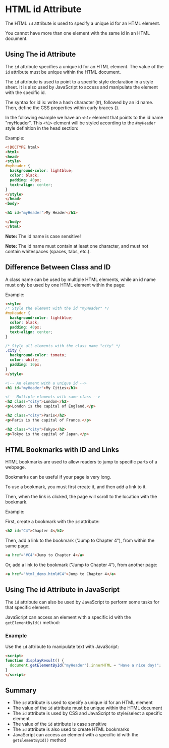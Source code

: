 # HTML id Attribute

The HTML `id` attribute is used to specify a unique id for an HTML element.

You cannot have more than one element with the same id in an HTML document.



## Using The id Attribute

The `id` attribute specifies a unique id for an HTML element. The value of the `id` attribute must be unique within the HTML document.

The `id` attribute is used to point to a specific style declaration in a style sheet. It is also used by JavaScript to access and manipulate the element with the specific id.

The syntax for id is: write a hash character (#), followed by an id name. Then, define the CSS properties within curly braces {}.

In the following example we have an `<h1>` element that points to the id name "myHeader". This `<h1>` element will be styled according to the `#myHeader` style definition in the head section:

Example:

```html
<!DOCTYPE html>
<html>
<head>
<style>
#myHeader {
  background-color: lightblue;
  color: black;
  padding: 40px;
  text-align: center;
}
</style>
</head>
<body>

<h1 id="myHeader">My Header</h1>

</body>
</html>
```

**Note:** The id name is case sensitive!

**Note:** The id name must contain at least one character, and must not contain whitespaces (spaces, tabs, etc.).



## Difference Between Class and ID

A class name can be used by multiple HTML elements, while an id name must only be used by one HTML element within the page:

Example:

```html
<style>
/* Style the element with the id "myHeader" */
#myHeader {
  background-color: lightblue;
  color: black;
  padding: 40px;
  text-align: center;
}

/* Style all elements with the class name "city" */
.city {
  background-color: tomato;
  color: white;
  padding: 10px;
}
</style>

<!-- An element with a unique id -->
<h1 id="myHeader">My Cities</h1>

<!-- Multiple elements with same class -->
<h2 class="city">London</h2>
<p>London is the capital of England.</p>

<h2 class="city">Paris</h2>
<p>Paris is the capital of France.</p>

<h2 class="city">Tokyo</h2>
<p>Tokyo is the capital of Japan.</p>
```

## HTML Bookmarks with ID and Links

HTML bookmarks are used to allow readers to jump to specific parts of a webpage.

Bookmarks can be useful if your page is very long.

To use a bookmark, you must first create it, and then add a link to it.

Then, when the link is clicked, the page will scroll to the location with the bookmark.

Example:

First, create a bookmark with the `id` attribute:

```html
<h2 id="C4">Chapter 4</h2>
```

Then, add a link to the bookmark ("Jump to Chapter 4"), from within the same page:

```html
<a href="#C4">Jump to Chapter 4</a>
```

Or, add a link to the bookmark ("Jump to Chapter 4"), from another page:

```html
<a href="html_demo.html#C4">Jump to Chapter 4</a>
```



## Using The id Attribute in JavaScript

The `id` attribute can also be used by JavaScript to perform some tasks for that specific element.

JavaScript can access an element with a specific id with the `getElementById()` method:

### Example

Use the `id` attribute to manipulate text with JavaScript:

```html
<script>
function displayResult() {
  document.getElementById("myHeader").innerHTML = "Have a nice day!";
}
</script>
```

## Summary

- The `id` attribute is used to specify a unique id for an HTML element
- The value of the `id` attribute must be unique within the HTML document
- The `id` attribute is used by CSS and JavaScript to style/select a specific element
- The value of the `id` attribute is case sensitive
- The `id` attribute is also used to create HTML bookmarks
- JavaScript can access an element with a specific id with the `getElementById()` method